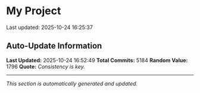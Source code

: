 # My Project


Last updated: 2025-10-24 16:25:37







































































































































































































































































































































































































































































































































































































































































































































































































































































































































































































































































































































































































































































































































































































































































































































































































































































































































































































































































































































































































































































































































































































































































































































































































































































































































































































































































































































































































































































































































































































































































































































































































































































































































































































































































































































































































































































































































































































































































































































































































































































































































































































































































































































































































































































































































































































































































































































































































































































































































































































































































































































































































































































































































































































































































































































































































































































































































































































## Auto-Update Information

**Last Updated:** 2025-10-24 16:52:49
**Total Commits:** 5184
**Random Value:** 1796
**Quote:** _Consistency is key._

---
_This section is automatically generated and updated._